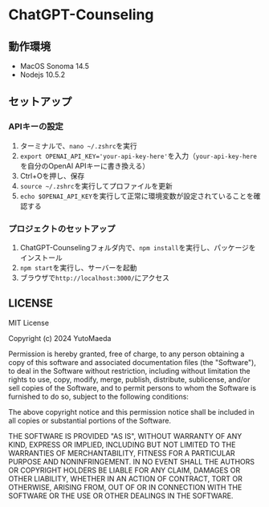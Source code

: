 # ChatGPT-Counseling

## 動作環境
- MacOS Sonoma 14.5
- Nodejs 10.5.2

## セットアップ
### APIキーの設定
1. ターミナルで、`nano ~/.zshrc`を実行
2. `export OPENAI_API_KEY='your-api-key-here'`を入力（`your-api-key-here`を自分のOpenAI APIキーに書き換える）
3. Ctrl+Oを押し、保存
4. `source ~/.zshrc`を実行してプロファイルを更新
5. `echo $OPENAI_API_KEY`を実行して正常に環境変数が設定されていることを確認する

### プロジェクトのセットアップ
1. ChatGPT-Counselingフォルダ内で、`npm install`を実行し、パッケージをインストール
2. `npm start`を実行し、サーバーを起動
3. ブラウザで`http://localhost:3000/`にアクセス

## LICENSE
MIT License

Copyright (c) 2024 YutoMaeda

Permission is hereby granted, free of charge, to any person obtaining a copy
of this software and associated documentation files (the "Software"), to deal
in the Software without restriction, including without limitation the rights
to use, copy, modify, merge, publish, distribute, sublicense, and/or sell
copies of the Software, and to permit persons to whom the Software is
furnished to do so, subject to the following conditions:

The above copyright notice and this permission notice shall be included in all
copies or substantial portions of the Software.

THE SOFTWARE IS PROVIDED "AS IS", WITHOUT WARRANTY OF ANY KIND, EXPRESS OR
IMPLIED, INCLUDING BUT NOT LIMITED TO THE WARRANTIES OF MERCHANTABILITY,
FITNESS FOR A PARTICULAR PURPOSE AND NONINFRINGEMENT. IN NO EVENT SHALL THE
AUTHORS OR COPYRIGHT HOLDERS BE LIABLE FOR ANY CLAIM, DAMAGES OR OTHER
LIABILITY, WHETHER IN AN ACTION OF CONTRACT, TORT OR OTHERWISE, ARISING FROM,
OUT OF OR IN CONNECTION WITH THE SOFTWARE OR THE USE OR OTHER DEALINGS IN THE
SOFTWARE.
